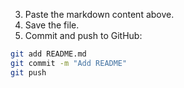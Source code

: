 3. Paste the markdown content above.
4. Save the file.
5. Commit and push to GitHub:

```bash
git add README.md
git commit -m "Add README"
git push
